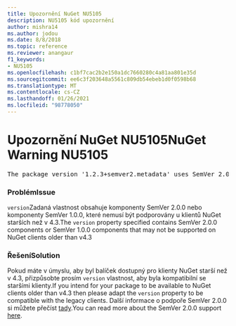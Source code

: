 ```yaml
---
title: Upozornění NuGet NU5105
description: NU5105 kód upozornění
author: mishra14
ms.author: jodou
ms.date: 8/8/2018
ms.topic: reference
ms.reviewer: anangaur
f1_keywords:
- NU5105
ms.openlocfilehash: c1bf7cac2b2e150a1dc7660280c4a81aa801e35d
ms.sourcegitcommit: ee6c3f203648a5561c809db54ebeb1d0f0598b68
ms.translationtype: MT
ms.contentlocale: cs-CZ
ms.lasthandoff: 01/26/2021
ms.locfileid: "98778050"
---
```

# <a name="nuget-warning-nu5105"></a><span data-ttu-id="a51c8-103">Upozornění NuGet NU5105</span><span class="sxs-lookup"><span data-stu-id="a51c8-103">NuGet Warning NU5105</span></span>
<pre>The package version '1.2.3+semver2.metadata' uses SemVer 2.0.0 or components of SemVer 1.0.0 that are not supported on legacy clients. Change the package version to a SemVer 1.0.0 string. If the version contains a release label it must start with a letter. This message can be ignored if the package is not intended for older clients.</pre>

### <a name="issue"></a><span data-ttu-id="a51c8-104">Problém</span><span class="sxs-lookup"><span data-stu-id="a51c8-104">Issue</span></span>

<span data-ttu-id="a51c8-105">`version`Zadaná vlastnost obsahuje komponenty SemVer 2.0.0 nebo komponenty SemVer 1.0.0, které nemusí být podporovány u klientů NuGet starších než v 4.3.</span><span class="sxs-lookup"><span data-stu-id="a51c8-105">The `version` property specified contains SemVer 2.0.0 components or SemVer 1.0.0 components that may not be supported on NuGet clients older than v4.3</span></span>


### <a name="solution"></a><span data-ttu-id="a51c8-106">Řešení</span><span class="sxs-lookup"><span data-stu-id="a51c8-106">Solution</span></span>

<span data-ttu-id="a51c8-107">Pokud máte v úmyslu, aby byl balíček dostupný pro klienty NuGet starší než v 4.3, přizpůsobte prosím `version` vlastnost, aby byla kompatibilní se staršími klienty.</span><span class="sxs-lookup"><span data-stu-id="a51c8-107">If you intend for your package to be available to NuGet clients older than v4.3 then please adapt the `version` property to be compatible with the legacy clients.</span></span> <span data-ttu-id="a51c8-108">Další informace o podpoře SemVer 2.0.0 si můžete přečíst [tady](https://github.com/NuGet/Home/wiki/SemVer-2.0.0-support).</span><span class="sxs-lookup"><span data-stu-id="a51c8-108">You can read more about the SemVer 2.0.0 support [here](https://github.com/NuGet/Home/wiki/SemVer-2.0.0-support).</span></span>


